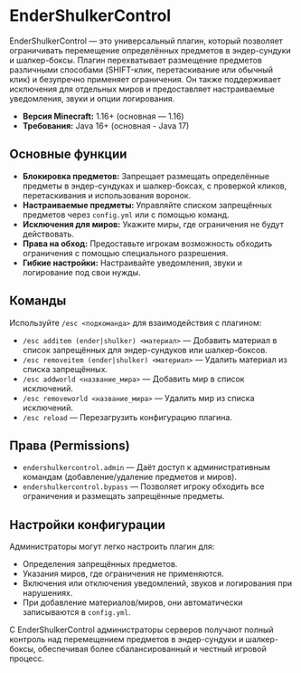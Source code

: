 # EnderShulkerControl

EnderShulkerControl — это универсальный плагин, который позволяет ограничивать перемещение определённых предметов в эндер-сундуки и шалкер-боксы. Плагин перехватывает размещение предметов различными способами (SHIFT-клик, перетаскивание или обычный клик) и безупречно применяет ограничения. Он также поддерживает исключения для отдельных миров и предоставляет настраиваемые уведомления, звуки и опции логирования.

- **Версия Minecraft:** 1.16+ (основная — 1.16)  
- **Требования:** Java 16+ (основная - Java 17)  

## Основные функции

- **Блокировка предметов:** Запрещает размещать определённые предметы в эндер-сундуках и шалкер-боксах, с проверкой кликов, перетаскивания и использования воронок.
- **Настраиваемые предметы:** Управляйте списком запрещённых предметов через `config.yml` или с помощью команд.
- **Исключения для миров:** Укажите миры, где ограничения не будут действовать.
- **Права на обход:** Предоставьте игрокам возможность обходить ограничения с помощью специального разрешения.
- **Гибкие настройки:** Настраивайте уведомления, звуки и логирование под свои нужды.

## Команды

Используйте `/esc <подкоманда>` для взаимодействия с плагином:

- `/esc additem (ender|shulker) <материал>` — Добавить материал в список запрещённых для эндер-сундуков или шалкер-боксов.
- `/esc removeitem (ender|shulker) <материал>` — Удалить материал из списка запрещённых.
- `/esc addworld <название_мира>` — Добавить мир в список исключений.
- `/esc removeworld <название_мира>` — Удалить мир из списка исключений.
- `/esc reload` — Перезагрузить конфигурацию плагина.

## Права (Permissions)

- `endershulkercontrol.admin` — Даёт доступ к административным командам (добавление/удаление предметов и миров).
- `endershulkercontrol.bypass` — Позволяет игроку обходить все ограничения и размещать запрещённые предметы.

## Настройки конфигурации

Администраторы могут легко настроить плагин для:

- Определения запрещённых предметов.
- Указания миров, где ограничения не применяются.
- Включения или отключения уведомлений, звуков и логирования при нарушениях.
- При добавление материалов/миров, они автоматически записываются в `config.yml`.

С EnderShulkerControl администраторы серверов получают полный контроль над перемещением предметов в эндер-сундуки и шалкер-боксы, обеспечивая более сбалансированный и честный игровой процесс.
